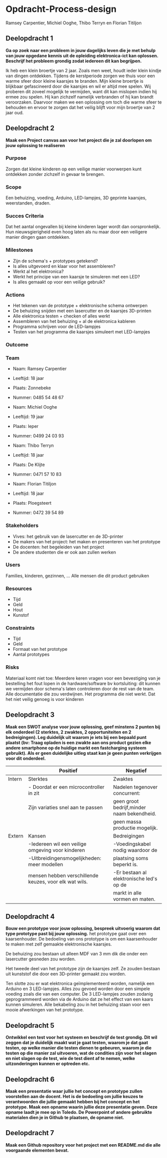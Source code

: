 # Opdracht-Process-design
Ramsey Carpentier, Michiel Ooghe, Thibo Terryn en  Florian Titiljon

## Deelopdracht 1
**Ga op zoek naar een probleem in jouw dagelijks leven die je met behulp van jouw opgedane kennis uit de opleiding elektronica-ict kan oplossen. Beschrijf het probleem grondig zodat iedereen dit kan begrijpen.**

Ik heb een klein broertje van 2 jaar. Zoals men weet, houdt ieder klein kindje van dingen ontdekken. 
Tijdens de kerstperiode zorgen we thuis voor een warme sfeer door kleine kaarsjes te branden. 
Mijn kleine broertje is blijkbaar gefascineerd door die kaarsjes en wil er altijd mee spelen. 
Wij proberen dit zoveel mogelijk te vermijden, want dit kan mislopen indien hij ermee zou spelen.
Hij kan zichzelf namelijk verbranden of hij kan brandt veroorzaken.
Daarvoor maken we een oplossing om toch die warme sfeer te behouden en ervoor te zorgen dat het veilig blijft voor mijn broertje van 2 jaar oud.

## Deelopdracht 2
**Maak een Project canvas aan voor het project die je zal doorlopen om jouw oplossing te realiseren**

### Purpose
Zorgen dat kleine kinderen op een veilige manier voorwerpen kunt
ontdekken zonder zichzelf in gevaar te brengen.

### Scope
Een behuizing, voeding, Arduino, LED-lampjes, 3D geprinte kaarsjes,
weerstanden, draden.

### Succes Criteria
Dat het aantal ongevallen bij kleine kinderen lager wordt dan oorspronkelijk.
Hun nieuwsgierigheid even hoog laten als nu
maar door een veiligere manier dingen gaan ontdekken. 

### Milestones
- Zijn de schema's + prototypes getekend?
- Is alles uitgevoerd en klaar voor het assembleren?
- Werkt al het elektronica?
- Werkt het principe van een kaarsje te simuleren met een LED?
- Is alles gemaakt op voor een veilige gebruik?

### Actions
- Het tekenen van de prototype + elektronische schema ontwerpen
- De behuizing snijden met een lasercutter en de kaarsjes 3D-printen
- Alle elektronica testen + checken of alles werkt
- Assembleren van het behuizing + al de elektronica kableren
- Programma schrijven voor de LED-lampjes
- Testen van het programma die kaarsjes simuleert met LED-lampjes
  
### Outcome

### Team
- Naam: Ramsey Carpentier
- Leeftijd: 18 jaar
- Plaats: Zonnebeke
- Nummer: 0485 54 48 67
  
- Naam: Michiel Ooghe
- Leeftijd: 19 jaar
- Plaats: Ieper
- Nummer: 0499 24 03 93
  
- Naam: Thibo Terryn
- Leeftijd: 18 jaar
- Plaats: De Klijte
- Nummer: 0471 57 10 83

- Naam: Florian Titiljon
- Leeftijd: 18 jaar
- Plaats: Ploegsteert
- Nummer: 0472 39 54 89

### Stakeholders
- Vives: het gebruik van de lasercutter en de 3D-printer
- De makers van het project: het maken en presenteren van het prototype
- De docenten: het begeleiden van het project
- De andere studenten die er ook aan zullen werken

### Users
Families, kinderen, gezinnen, ...
Alle mensen die dit product gebruiken

### Resources
- Tijd
- Geld
- Hout
- Kunstof
### Constraints
- Tijd
- Geld
- Formaat van het prototype
- Aantal prototypes
### Risks
Materiaal komt niet toe: Meerdere keren vragen voor een bevestiging van je bestelling
het fout lopen in de hardware/software bv kortsluiting: dit kunnen we vermijden
door schema's laten controleren door de rest van de team.
Alle documentatie die zou verdwijnen.
Het programma die niet werkt.
Dat het niet veilig genoeg is voor kinderen

## Deelopdracht 3
**Maak een SWOT analyse voor jouw oplossing, geef minstens 2 punten bij elk onderdeel (2 sterktes, 2 zwaktes, 2 opportuniteiten en 2 bedreigingen). Leg duidelijk uit waarom je iets bij een bepaald punt plaatst (bv: Traag opladen is een zwakte aan ons product gezien elke andere smartphone op de huidige markt een fastcharging systeem gebruikt). Als er geen duidelijke uitleg staat kan je geen punten verkrijgen voor dit onderdeel.**

|      |Positief                                              |Negatief                                  |
|------|------------------------------------------------------|------------------------------------------|
|Intern|Sterktes                                              |Zwaktes                                   |
|      |- Doordat er een microcontroller in zit               |Nadelen tegenover concurrent:             |
|      | Zijn variaties snel aan te passen                    |geen groot bedrijf,minder naam bekendheid.|
|      |                                                      |geen massa productie mogelijk.            |
|Extern|Kansen                                                |Bedreigingen                              |
|      |-Iedereen wil een veilige omgeving voor kinderen      |-Voedingskabel nodig waardoor de          |
|      |-Uitbreidingensmogelijkheden: meer modellen           |plaatsing soms beperkt is.                |
|      |mensen hebben verschillende keuzes, voor elk wat wils.|-Er bestaan al elektronische led's op de  |
|      |                                                      |markt in alle vormen en maten.            |
## Deelopdracht 4
**Bouw een prototype voor jouw oplossing, bespreek uitvoerig waarom dat type prototype past bij jouw oplossing.**
het prototype gaat over een kaarsenhouder. De bedoeling van ons prototype is om een kaarsenhouder te maken met zelf gemaakte elektronische kaarsjes. 

De behuizing zou bestaan uit alleen MDF van 3 mm dik die onder een lasercutter gesneden zou worden. 

Het tweede deel van het prototype zijn de kaarsjes zelf. Ze zouden bestaan uit kunststof die door een 3D-printer gemaakt zou worden. 

Ten slotte zou er wat elektronica geïmplementeerd worden, namelijk een Arduino en 3 LED-lampjes. Alles zou gevoed worden door een simpele voeding zoals die van een computer. De 3 LED-lampjes zouden zodanig geprogrammeerd worden via de Arduino dat ze het effect van een kaars kunnen simuleren. Alle bekabeling zou in het behuizing staan voor een mooie afwerkingen van het prototype.



## Deelopdracht 5
**Ontwikkel een test voor het systeem en beschrijf de test grondig. Dit wil zeggen dat je duidelijk maakt wat je gaat testen, waarom je dat gaat testen, op welke manier die testen dienen te gebeuren, waarom je die testen op die manier zal uitvoeren, wat de condities zijn voor het slagen en niet slagen op de test, wie de test dient af te nemen, welke uitzonderingen kunnen er optreden etc.**

## Deelopdracht 6
**Maak een presentatie waar jullie het concept en prototype zullen voorstellen aan de docent. Het is de bedoeling om jullie keuzes te verantwoorden die jullie gemaakt hebben bij het concept en het prototype. Maak een opname waarin jullie deze presentatie geven. Deze opname laadt je mee op in Toledo. De Powerpoint of andere gebruikte materialen dien je in Github te plaatsen, de opname niet.**

## Deelopdracht 7
**Maak een Github repository voor het project met een README.md die alle voorgaande elementen bevat.**



